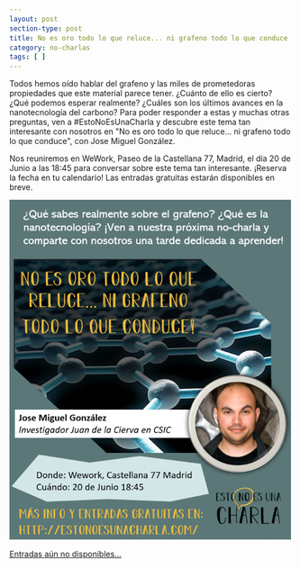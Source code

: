 ```yaml
---
layout: post
section-type: post
title: No es oro todo lo que reluce... ni grafeno todo lo que conduce
category: no-charlas
tags: [ ]
---
```


Todos hemos oído hablar del grafeno y las miles de prometedoras propiedades que este material parece tener. ¿Cuánto de ello es cierto? ¿Qué podemos esperar realmente? ¿Cuáles son los últimos avances en la nanotecnología del carbono? Para poder responder a estas y muchas otras preguntas, ven a #EstoNoEsUnaCharla y descubre este tema tan interesante con nosotros 
en "No es oro todo lo que reluce... ni grafeno todo lo que conduce", 
con Jose Miguel González.

Nos reuniremos en WeWork, Paseo de la Castellana 77, Madrid, el día 20 de Junio
a las 18:45 para conversar sobre este tema tan interesante. ¡Reserva
la fecha en tu calendario! Las entradas gratuitas estarán disponibles en
breve.

<img src="/img/carteles/jm.png" alt="EstoNoEsUnaCharla" style="width: 500px;"/>

<a class="superboton" href="">Entradas aún no disponibles...</a>



